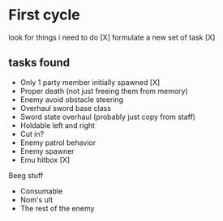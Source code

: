 # First cycle
look for things i need to do [X]
formulate a new set of task [X]

## tasks found
- Only 1 party member initially spawned [X]
- Proper death (not just freeing them from memory)
- Enemy avoid obstacle steering
- Overhaul sword base class
- Sword state overhaul (probably just copy from staff)
- Holdable left and right
- Cut in?
- Enemy patrol behavior
- Enemy spawner
- Emu hitbox [X]

Beeg stuff
- Consumable
- Nom's ult
- The rest of the enemy


